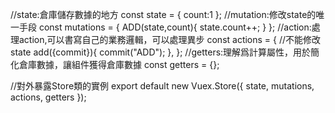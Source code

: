 //state:倉庫儲存數據的地方
const state = {
    count:1
};
//mutation:修改state的唯一手段
const mutations = {
    ADD(state,count){
        state.count++;
    }
};
//action:處理action,可以書寫自己的業務邏輯，可以處理異步
const actions = {
    //不能修改state
    add({commit}){
        commit("ADD");
    },
};
//getters:理解爲計算屬性，用於簡化倉庫數據，讓組件獲得倉庫數據
const getters = {};


//對外暴露Store類的實例
export default new Vuex.Store({
    state,
    mutations,
    actions,
    getters
});